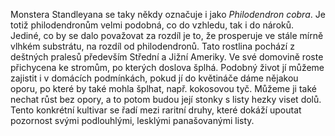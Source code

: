 Monstera Standleyana se taky někdy označuje i jako *Philodendron cobra*. Je totiž philodendronům velmi podobná, co do vzhledu, tak i do nároků. Jediné, co by se dalo považovat za rozdíl je to, že prosperuje ve stále mírně vlhkém substrátu, na rozdíl od philodendronů.
Tato rostlina pochází z deštných pralesů především Střední a Jižní Ameriky. Ve své domovině roste přichycena ke stromům, po kterých doslova šplhá. Podobný život jí můžeme zajistit i v domácích podmínkách, pokud jí do květináče dáme nějakou oporu, po které by také mohla šplhat, např. kokosovou tyč. Můžeme ji také nechat růst bez opory, a to potom budou její stonky s listy hezky viset dolů.
Tento konkrétní kultivar se řadí mezi raritní druhy, které dokáží upoutat pozornost svými podlouhlými, lesklými panašovanými listy.
